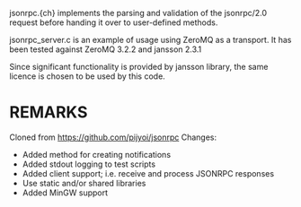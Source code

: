 jsonrpc.{ch} implements the parsing and validation of the jsonrpc/2.0 request before handing it over to 
user-defined methods.

jsonrpc_server.c is an example of usage using ZeroMQ as a transport.
It has been tested against ZeroMQ 3.2.2 and jansson 2.3.1


Since significant functionality is provided by jansson library, the same licence is chosen to be used by this code.

REMARKS
=======
Cloned from https://github.com/pijyoi/jsonrpc
Changes:
- Added method for creating notifications
- Added stdout logging to test scripts
- Added client support; i.e. receive and process JSONRPC responses
- Use static and/or shared libraries
- Added MinGW support

